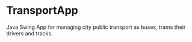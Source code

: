 # TransportApp
 Java Swing App for managing city public transport as buses, trams their drivers and tracks.
